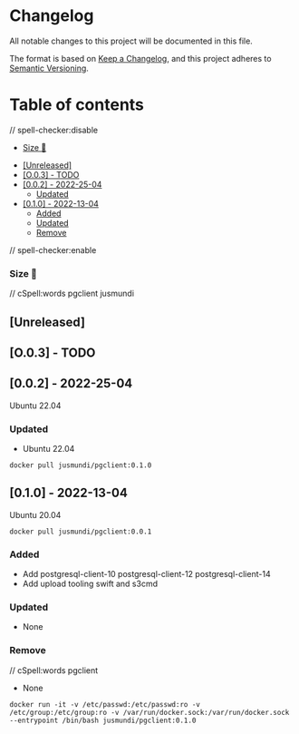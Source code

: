 # Changelog

<!-- markdown-link-check-disable -->

All notable changes to this project will be documented in this file.

The format is based on [Keep a Changelog](https://keepachangelog.com/en/1.0.0),
and this project adheres to [Semantic Versioning](https://semver.org/spec/v2.0.0.html).

# Table of contents

// spell-checker:disable

<!-- toc -->

  * [Size 🌈](#size-%F0%9F%8C%88)
- [[Unreleased]](#unreleased)
- [[O.0.3] - TODO](#o03---todo)
- [[0.0.2] - 2022-25-04](#002---2022-25-04)
  * [Updated](#updated)
- [[0.1.0] - 2022-13-04](#010---2022-13-04)
  * [Added](#added)
  * [Updated](#updated-1)
  * [Remove](#remove)

<!-- tocstop -->

// spell-checker:enable

### Size 🌈

// cSpell:words pgclient jusmundi

## [Unreleased]

<!--lint disable no-undefined-references-->

## [O.0.3] - TODO

## [0.0.2] - 2022-25-04

Ubuntu 22.04

### Updated

- Ubuntu 22.04

`docker pull jusmundi/pgclient:0.1.0`

## [0.1.0] - 2022-13-04

Ubuntu 20.04

`docker pull jusmundi/pgclient:0.0.1`

### Added

- Add postgresql-client-10 postgresql-client-12 postgresql-client-14
- Add upload tooling swift and s3cmd

### Updated

- None

### Remove

// cSpell:words pgclient
- None

`docker run -it -v /etc/passwd:/etc/passwd:ro -v /etc/group:/etc/group:ro -v /var/run/docker.sock:/var/run/docker.sock --entrypoint /bin/bash jusmundi/pgclient:0.1.0`

<!-- markdown-link-check-enable -->
